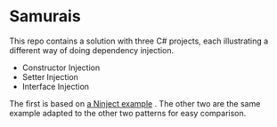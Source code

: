 # Samurais
This repo contains a solution with three C# projects, each illustrating a different way of doing dependency injection.

* Constructor Injection
* Setter Injection
* Interface Injection

The first is based on [a Ninject example](https://github.com/ninject/Ninject/wiki/Dependency-Injection-By-Hand
"Dependency Injection By Hand") . The other two are the same example adapted to the other two patterns for easy
comparison.
